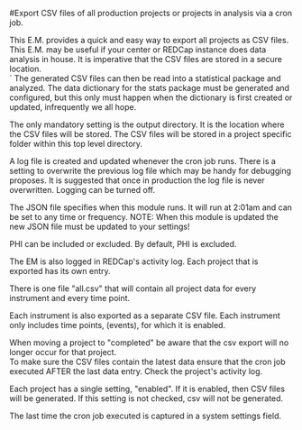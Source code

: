 #Export CSV files of all production projects or projects in analysis via a cron job.

This E.M. provides a quick and easy way to export all projects as CSV files.  This E.M. may be useful if your center or REDCap instance
does data analysis in house.  It is imperative that the CSV files are stored in a secure location.  
`
The generated CSV files can then be read into a statistical package and analyzed. The data dictionary for the stats
package must be generated and configured, but this only must happen when the dictionary is first created or updated, infrequently we all hope.

The only mandatory setting is the output directory.  It is the location where the CSV files will be stored. The CSV files will be stored in a project specific folder within this top level directory. 

A log file is created and updated whenever the cron job runs. There is a setting to overwrite the previous log file which may be handy for debugging proposes. It is suggested that once in production the log file is never overwritten.
Logging can be turned off.

The JSON file specifies when this module runs.  It will run at 2:01am and can be set to any time or frequency.
NOTE: When this module is updated the new JSON file must be updated to your settings!

PHI can be included or excluded. By default, PHI is excluded.

The EM is also logged in REDCap's activity log.  Each project that is exported has its own entry.

There is one file "all.csv" that will contain all project data for every instrument and every time point. 

Each instrument is also exported as a separate CSV file. 
Each instrument only includes time points, (events), for which it is enabled.

When moving a project to "completed" be aware that the csv export will no longer occur for that project.  
To make sure the CSV files contain the latest data ensure that the cron job executed AFTER the last data entry. Check the project's activity log.  

Each project has a single setting, "enabled".  If it is enabled, then CSV files will be generated.  If this setting is not checked, csv will not be generated.

The last time the cron job executed is captured in a system settings field.